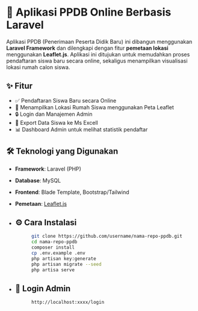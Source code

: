 # 🏫 Aplikasi PPDB Online Berbasis Laravel

Aplikasi PPDB (Penerimaan Peserta Didik Baru) ini dibangun menggunakan **Laravel Framework** dan dilengkapi dengan fitur **pemetaan lokasi** menggunakan **Leaflet.js**. Aplikasi ini ditujukan untuk memudahkan proses pendaftaran siswa baru secara online, sekaligus menampilkan visualisasi lokasi rumah calon siswa.

## ✨ Fitur

- ✅ Pendaftaran Siswa Baru secara Online
- 📍 Menampilkan Lokasi Rumah Siswa menggunakan Peta Leaflet
- 🔒 Login dan Manajemen Admin
- 📄 Export Data Siswa ke Ms Excell
- 📊 Dashboard Admin untuk melihat statistik pendaftar

## 🛠️ Teknologi yang Digunakan

- **Framework**: Laravel (PHP)
- **Database**: MySQL
- **Frontend**: Blade Template, Bootstrap/Tailwind
- **Pemetaan**: [Leaflet.js](https://leafletjs.com/)

- ## ⚙️ Cara Instalasi
  ```bash
        git clone https://github.com/username/nama-repo-ppdb.git
        cd nama-repo-ppdb
        composer install
        cp .env.example .env
        php artisan key:generate
        php artisan migrate --seed
        php artisa serve

- ## 👤 Login Admin
  ```bash
        http://localhost:xxxx/login
